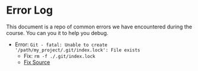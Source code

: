 # Error Log
This document is a repo of common errors we have encountered during the course. You can you it to help you debug.

* Error: `Git - fatal: Unable to create '/path/my_project/.git/index.lock': File exists`
  * Fix: `rm -f ./.git/index.lock`
  * [Fix Source](https://stackoverflow.com/questions/7860751/git-fatal-unable-to-create-path-my-project-git-index-lock-file-exists)